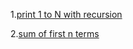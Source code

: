 1.[print 1 to N with recursion](https://www.geeksforgeeks.org/problems/print-1-to-n-without-using-loops-1587115620/1?utm_source=youtube&utm_medium=collab_striver_ytdescription&utm_campaign=print-1-to-n-without-using-loops)

2.[sum of first n terms](https://www.geeksforgeeks.org/problems/sum-of-first-n-terms5843/1)
